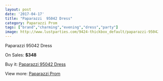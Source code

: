 ```yaml
---
layout: post
date: '2017-04-17'
title: "Paparazzi  95042 Dress"
category: Paparazzi Prom
tags: ["brand","charming","evening","dress","party"]
image: http://www.lustparties.com/9424-thickbox_default/paparazzi-95042-dress.jpg
---
```

Paparazzi  95042 Dress

On Sales: **$348**
<a href="https://www.lustparties.com/en/paparazzi-prom/3283-paparazzi-95042-dress.html"><amp-img layout="responsive" width="600" height="600" src="//www.lustparties.com/9424-thickbox_default/paparazzi-95042-dress.jpg" alt="Paparazzi  95042 Dress 0" /></a>
<a href="https://www.lustparties.com/en/paparazzi-prom/3283-paparazzi-95042-dress.html"><amp-img layout="responsive" width="600" height="600" src="//www.lustparties.com/9426-thickbox_default/paparazzi-95042-dress.jpg" alt="Paparazzi  95042 Dress 1" /></a>
<a href="https://www.lustparties.com/en/paparazzi-prom/3283-paparazzi-95042-dress.html"><amp-img layout="responsive" width="600" height="600" src="//www.lustparties.com/9425-thickbox_default/paparazzi-95042-dress.jpg" alt="Paparazzi  95042 Dress 2" /></a>

Buy it: [Paparazzi  95042 Dress](https://www.lustparties.com/en/paparazzi-prom/3283-paparazzi-95042-dress.html "Paparazzi  95042 Dress")

View more: [Paparazzi Prom](https://www.lustparties.com/en/10-paparazzi-prom "Paparazzi Prom")